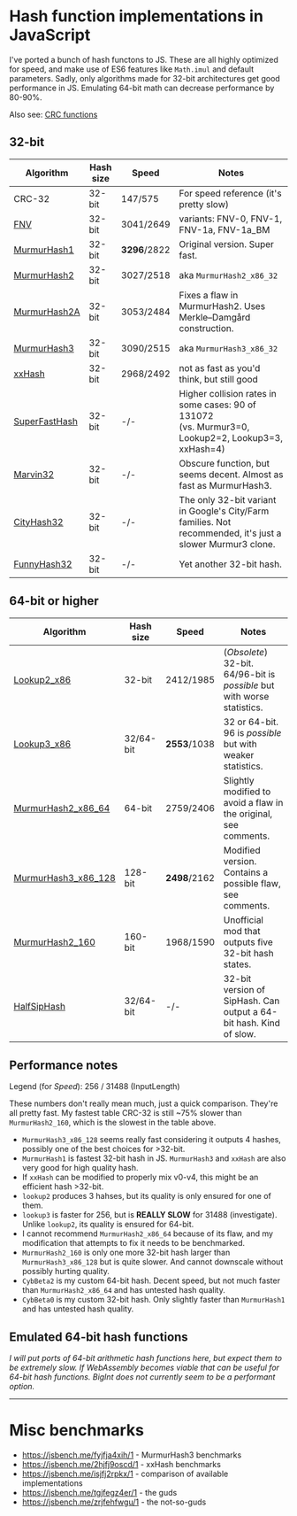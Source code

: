 # Hash function implementations in JavaScript

I've ported a bunch of hash functons to JS. These are all highly optimized
for speed, and make use of ES6 features like `Math.imul` and default
parameters. Sadly, only algorithms made for 32-bit architectures get good
performance in JS. Emulating 64-bit math can decrease performance by 80-90%.

Also see: [CRC functions](CRC.md)

## 32-bit

| Algorithm                         | Hash size | Speed         | Notes                                                                                                      |
|-----------------------------------|-----------|---------------|------------------------------------------------------------------------------------------------------------|
| CRC-32                            | 32-bit    | 147/575       | For speed reference (it's pretty slow)                                                                     |
| [FNV](FNV.js)                     | 32-bit    | 3041/2649     | variants: FNV-0, FNV-1, FNV-1a, FNV-1a_BM                                                                  |
| [MurmurHash1](murmurhash1.js)     | 32-bit    | **3296**/2822 | Original version. Super fast.                                                                              |
| [MurmurHash2](murmurhash2.js)     | 32-bit    | 3027/2518     | aka `MurmurHash2_x86_32`                                                                                   |
| [MurmurHash2A](murmurhash2a.js)   | 32-bit    | 3053/2484     | Fixes a flaw in MurmurHash2. Uses Merkle–Damgård construction.                                             |
| [MurmurHash3](murmurhash3.js)     | 32-bit    | 3090/2515     | aka `MurmurHash3_x86_32`                                                                                   |
| [xxHash](xxhash_32.js)            | 32-bit    | 2968/2492     | not as fast as you'd think, but still good                                                                 |
| [SuperFastHash](superfasthash.js) | 32-bit    | -/-           | Higher collision rates in some cases: 90 of 131072<br> (vs. Murmur3=0, Lookup2=2, Lookup3=3, xxHash=4)     |
| [Marvin32](marvin32.js)           | 32-bit    | -/-           | Obscure function, but seems decent. Almost as fast as MurmurHash3.                                         |
| [CityHash32](cityhash32.js)       | 32-bit    | -/-           | The only 32-bit variant in Google's City/Farm families. Not recommended, it's just a slower Murmur3 clone. |
| [FunnyHash32](funnyhash32.js)     | 32-bit    | -/-           | Yet another 32-bit hash.                                                                                   |

## 64-bit or higher

| Algorithm                                 | Hash size | Speed         | Notes                                                                   |
|-------------------------------------------|-----------|---------------|-------------------------------------------------------------------------|
| [Lookup2_x86](lookup2.js)                 | 32-bit    | 2412/1985     | (_Obsolete_) 32-bit. 64/96-bit is _possible_ but with worse statistics. |
| [Lookup3_x86](lookup3.js)                 | 32/64-bit | **2553**/1038 | 32 or 64-bit. 96 is _possible_ but with weaker statistics.              |
| [MurmurHash2_x86_64](murmurhash2_64b.js)  | 64-bit    | 2759/2406     | Slightly modified to avoid a flaw in the original, see comments.        |
| [MurmurHash3_x86_128](murmurhash3_128.js) | 128-bit   | **2498**/2162 | Modified version. Contains a possible flaw, see comments.               |
| [MurmurHash2_160](murmurhash2_160.js)     | 160-bit   | 1968/1590     | Unofficial mod that outputs five 32-bit hash states.                    |
| [HalfSipHash](halfsiphash.js)             | 32/64-bit | -/-           | 32-bit version of SipHash. Can output a 64-bit hash. Kind of slow.      |

## Performance notes

Legend (for *Speed*): 256 / 31488 (InputLength)

These numbers don't really mean much, just a quick comparison. They're all pretty fast. My fastest table CRC-32 is
still ~75% slower than `MurmurHash2_160`, which is the slowest in the table above.

* `MurmurHash3_x86_128` seems really fast considering it outputs 4 hashes, possibly one of the best choices for >32-bit.
* `MurmurHash1` is fastest 32-bit hash in JS. `MurmurHash3` and `xxHash` are also very good for high quality hash.
* If `xxHash` can be modified to properly mix v0-v4, this might be an efficient hash >32-bit.
* `lookup2` produces 3 hahses, but its quality is only ensured for one of them.
* `lookup3` is faster for 256, but is **REALLY SLOW** for 31488 (investigate). Unlike `lookup2`, its quality is ensured
  for 64-bit.
* I cannot recommend `MurmurHash2_x86_64` because of its flaw, and my modification that attempts to fix it needs to be
  benchmarked.
* `MurmurHash2_160` is only one more 32-bit hash larger than `MurmurHash3_x86_128` but is quite slower. And cannot
  downscale without possibly hurting quality.
* `CybBeta2` is my custom 64-bit hash. Decent speed, but not much faster than `MurmurHash2_x86_64` and has untested hash
  quality.
* `CybBeta0` is my custom 32-bit hash. Only slightly faster than `MurmurHash1` and has untested hash quality.

## Emulated 64-bit hash functions

_I will put ports of 64-bit arithmetic hash functions here, but expect them to be extremely slow._
_If WebAssembly becomes viable that can be useful for 64-bit hash functions._
_BigInt does not currently seem to be a performant option._

****

<!--
# Notes/TODO

* **U32** [Zaphod32](https://github.com/demerphq/BeagleHash/blob/master/zaphod32_hash.h) - Try to implement this one.
* **U32** [PhatHash](https://github.com/demerphq/BeagleHash/blob/master/phat_hash.h) - Try to implement this one.
* Johannes Baagøe's Mash function - see what the big deal is.
* [FNVPlus](https://github.com/tjwebb/fnv-plus) - enhanced JS version worth looking into. 
* [CRC32C](http://www.evanjones.ca/crc32c.html) - [faster](https://stackoverflow.com/questions/17645167/implementing-sse-4-2s-crc32c-in-software/17646775) CRC32? 8 bytes at a time. Might be HW/SSE4.2 only though.
* **U64/U32** [CrapWow](https://github.com/carthy/beard.hash/blob/master/sources/crapwow.c) as well as Crap8. Unfortunately does 64-bit multiplication. Worth looking into though.
* **U64** [t1ha](https://github.com/leo-yuriev/t1ha) - supposedly super fast, but requires 64-bit arithmetic. Has some 32-bit stuff worth looking into.
* **U64** SlashHash - 64bit, supposedly fast but only 64-bit arch. Possibly viable in WebAssembly.
* **U64** SpookyHash - 128bit hash, fast but 64-bit arch only. WebAssembly port?
* **U64** [SeaHash](https://github.com/jroivas/seahash) - forgot about this one - 64-bit arch only.
-->

# Misc benchmarks

* https://jsbench.me/fyjfja4xih/1 - MurmurHash3 benchmarks
* https://jsbench.me/2hjfj9oscd/1 - xxHash benchmarks
* https://jsbench.me/isjfj2rpkx/1 - comparison of available implementations
* https://jsbench.me/tgjfegz4er/1 - the guds
* https://jsbench.me/zrjfehfwgu/1 - the not-so-guds
